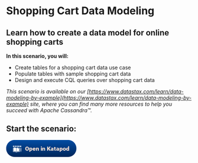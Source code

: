 # Shopping Cart Data Modeling

## Learn how to create a data model for online shopping carts

**In this scenario, you will:**
* Create tables for a shopping cart data use case 
* Populate tables with sample shopping cart data
* Design and execute CQL queries over shopping cart data

_This scenario is available on our [https://www.datastax.com/learn/data-modeling-by-example](https://www.datastax.com/learn/data-modeling-by-example) site, where you can find many more resources to help you succeed with Apache Cassandra™._

## Start the scenario:

[![Open in KataPod](https://github.com/DataStax-Academy/katapod-shared-assets/blob/main/images/open-in-katapod.png)](https://github.com/DataStax-Academy/data-modeling-shopping-cart-data/)

